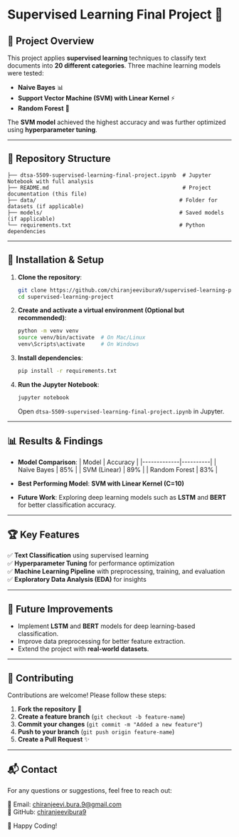 # Supervised Learning Final Project 🚀

## 📌 Project Overview
This project applies **supervised learning** techniques to classify text documents into **20 different categories**. Three machine learning models were tested:

- **Naive Bayes** 📊
- **Support Vector Machine (SVM) with Linear Kernel** ⚡
- **Random Forest** 🌲

The **SVM model** achieved the highest accuracy and was further optimized using **hyperparameter tuning**.

---

## 📂 Repository Structure
```
├── dtsa-5509-supervised-learning-final-project.ipynb  # Jupyter Notebook with full analysis
├── README.md                                          # Project documentation (this file)
├── data/                                             # Folder for datasets (if applicable)
├── models/                                           # Saved models (if applicable)
└── requirements.txt                                  # Python dependencies
```

---

## 🔧 Installation & Setup

1. **Clone the repository**:
   ```bash
   git clone https://github.com/chiranjeevibura9/supervised-learning-project.git
   cd supervised-learning-project
   ```

2. **Create and activate a virtual environment (Optional but recommended)**:
   ```bash
   python -m venv venv
   source venv/bin/activate  # On Mac/Linux
   venv\Scripts\activate     # On Windows
   ```

3. **Install dependencies**:
   ```bash
   pip install -r requirements.txt
   ```

4. **Run the Jupyter Notebook**:
   ```bash
   jupyter notebook
   ```

   Open `dtsa-5509-supervised-learning-final-project.ipynb` in Jupyter.

---

## 📊 Results & Findings

- **Model Comparison**:
  | Model        | Accuracy |
  |-------------|----------|
  | Naïve Bayes | 85%      |
  | SVM (Linear) | 89%     |
  | Random Forest | 83%    |

- **Best Performing Model**: **SVM with Linear Kernel (C=10)**
- **Future Work**: Exploring deep learning models such as **LSTM** and **BERT** for better classification accuracy.

---

## 🏆 Key Features

✅ **Text Classification** using supervised learning  
✅ **Hyperparameter Tuning** for performance optimization  
✅ **Machine Learning Pipeline** with preprocessing, training, and evaluation  
✅ **Exploratory Data Analysis (EDA)** for insights  

---

## 📌 Future Improvements

- Implement **LSTM** and **BERT** models for deep learning-based classification.
- Improve data preprocessing for better feature extraction.
- Extend the project with **real-world datasets**.

---

## 🤝 Contributing
Contributions are welcome! Please follow these steps:
1. **Fork the repository** 🍴
2. **Create a feature branch** (`git checkout -b feature-name`)
3. **Commit your changes** (`git commit -m "Added a new feature"`)
4. **Push to your branch** (`git push origin feature-name`)
5. **Create a Pull Request** ✨

---

## 📬 Contact
For any questions or suggestions, feel free to reach out:

📧 Email: [chiranjeevi.bura.9@gmail.com](mailto:chiranjeevi.bura.9@gmail.com)  
🔗 GitHub: [chiranjeevibura9](https://github.com/chiranjeevibura9)  

🚀 Happy Coding!
